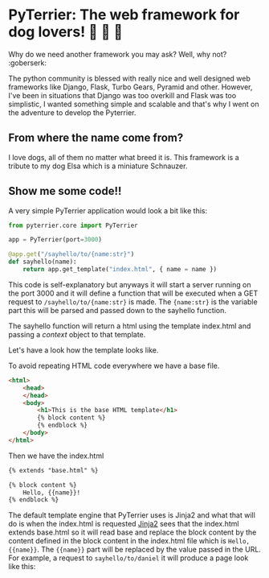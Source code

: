 # PyTerrier: The web framework for dog lovers! :dog: :dog: :dog:

Why do we need another framework you may ask? Well, why not? :goberserk:

The python community is blessed with really nice and well designed web frameworks like Django, Flask, Turbo Gears, Pyramid
and other. However, I've been in situations that Django was too overkill and Flask was too simplistic, I wanted something
simple and scalable and that's why I went on the adventure to develop the Pyterrier.

## From where the name come from?

I love dogs, all of them no matter what breed it is. This framework is a tribute to my dog Elsa which is a
miniature Schnauzer.

## Show me some code!!

A very simple PyTerrier application would look a bit like this:

``` python
from pyterrier.core import PyTerrier

app = PyTerrier(port=3000)

@app.get("/sayhello/to/{name:str}")
def sayhello(name):
    return app.get_template("index.html", { name = name })
```

This code is self-explanatory but anyways it will start a server running on the port 3000 and it will define a
function that will be executed when a GET request to `/sayhello/to/{name:str}` is made. The `{name:str}` is the
variable part this will be parsed and passed down to the sayhello function.

The sayhello function will return a html using the template index.html and passing a *context* object to that
template.

Let's have a look how the template looks like.

To avoid repeating HTML code everywhere we have a base file.

``` html
<html>
    <head>
    </head>
    <body>
        <h1>This is the base HTML template</h1>
        {% block content %}
        {% endblock %}
    </body>
</html>
```

Then we have the index.html


``` html
{% extends "base.html" %}

{% block content %}
    Hello, {{name}}!
{% endblock %}

```

The default template engine that PyTerrier uses is Jinja2 and what that will do is when the index.html is requested
[Jinja2](https://github.com/pallets/jinja) sees that the index.html extends base.html so it will read base and replace
the block content by the content defined in the block content in the index.html file which is `Hello, {{name}}`.
The `{{name}}` part will be replaced by the value passed in the URL. For example, a request to `sayhello/to/daniel` it
will produce a page look like this:

